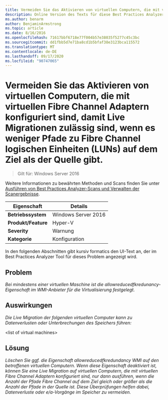 ```yaml
---
title: Vermeiden Sie das Aktivieren von virtuellen Computern, die mit virtuellen Fibre Channel Adaptern konfiguriert sind, damit Live Migrationen zulässig sind, wenn es weniger Pfade zu Fibre Channel logischen Einheiten (LUNs) auf dem Ziel als der Quelle gibt.
description: Online Version des Texts für diese Best Practices Analyzer Regel.
ms.author: benarm
author: BenjaminArmstrong
ms.topic: article
ms.date: 8/16/2016
ms.openlocfilehash: 71617bbf6718e77f004b57e38035f5277c45c3bc
ms.sourcegitcommit: dd1fbb5d7e71ba8cd1b5bfaf38e3123bca115572
ms.translationtype: MT
ms.contentlocale: de-DE
ms.lasthandoff: 09/17/2020
ms.locfileid: "90747065"
---
```

# <a name="avoid-enabling-virtual-machines-configured-with-virtual-fibre-channel-adapters-to-allow-live-migrations-when-there-are-fewer-paths-to-fibre-channel-logical-units-luns-on-the-destination-than-on-the-source"></a>Vermeiden Sie das Aktivieren von virtuellen Computern, die mit virtuellen Fibre Channel Adaptern konfiguriert sind, damit Live Migrationen zulässig sind, wenn es weniger Pfade zu Fibre Channel logischen Einheiten (LUNs) auf dem Ziel als der Quelle gibt.

>Gilt für: Windows Server 2016

Weitere Informationen zu bewährten Methoden und Scans finden Sie unter [Ausführen von Best Practices Analyzer-Scans und Verwalten der Scanergebnisse](https://go.microsoft.com/fwlink/p/?LinkID=223177).

|Eigenschaft|Details|
|-|-|
|**Betriebssystem**|Windows Server 2016|
|**Produkt/Feature**|Hyper-V|
|**Severity**|Warnung|
|**Kategorie**|Konfiguration|

In den folgenden Abschnitten gibt kursiv formatics den UI-Text an, der im Best Practices Analyzer Tool für dieses Problem angezeigt wird.

## <a name="issue"></a>**Problem**
*Bei mindestens einer virtuellen Maschine ist die allowreducedfkredunancy-Eigenschaft im WMI-Anbieter für die Virtualisierung festgelegt.*

## <a name="impact"></a>**Auswirkungen**
*Die Live Migration der folgenden virtuellen Computer kann zu Datenverlusten oder Unterbrechungen des Speichers führen:*

\<list of virtual machines>

## <a name="resolution"></a>**Lösung**
*Löschen Sie ggf. die Eigenschaft allowreducedfkredundancy WMI auf den betroffenen virtuellen Computern. Wenn diese Eigenschaft deaktiviert ist, können Sie eine Live Migration auf virtuellen Computern, die mit virtuellen Fibre Channel Adaptern konfiguriert sind, nur dann ausführen, wenn die Anzahl der Pfade Fibre Channel auf dem Ziel gleich oder größer als die Anzahl der Pfade in der Quelle ist. Diese Überprüfungen helfen dabei, Datenverluste oder e/a-Vorgänge im Speicher zu vermeiden.*